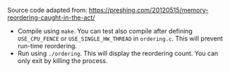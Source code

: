 Source code adapted from: https://preshing.com/20120515/memory-reordering-caught-in-the-act/

* Compile using `make`. You can test also compile after defining `USE_CPU_FENCE` or `USE_SINGLE_HW_THREAD` in `ordering.c`. This will prevent run-time reordering. 
* Run using `./ordering`. This will display the reordering count. You can only exit by killing the process.
